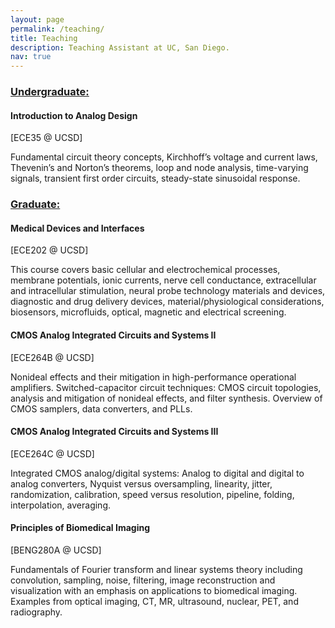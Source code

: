 ```yaml
---
layout: page
permalink: /teaching/
title: Teaching
description: Teaching Assistant at UC, San Diego.
nav: true
---
```


### <a href='#'>Undergraduate:</a> ###

#### **Introduction to Analog Design** #### 
[ECE35 @ UCSD] 

Fundamental circuit theory concepts, Kirchhoff’s voltage and current laws, Thevenin’s and Norton’s theorems, loop and node analysis, time-varying signals, transient first order circuits, steady-state sinusoidal response.


### <a href='#'>Graduate:</a> ###

#### **Medical Devices and Interfaces** #### 
[ECE202 @ UCSD]
			
This course covers basic cellular and electrochemical processes, membrane potentials, ionic currents, nerve cell conductance, extracellular and intracellular stimulation, neural probe technology materials and devices, diagnostic and drug delivery devices, material/physiological considerations, biosensors, microfluids, optical, magnetic and electrical screening.

#### **CMOS Analog Integrated Circuits and Systems II** #### 
[ECE264B @ UCSD]

Nonideal effects and their mitigation in high-performance operational amplifiers. Switched-capacitor circuit techniques: CMOS circuit topologies, analysis and mitigation of nonideal effects, and filter synthesis. Overview of CMOS samplers, data converters, and PLLs.

#### **CMOS Analog Integrated Circuits and Systems III** #### 
[ECE264C @ UCSD]

Integrated CMOS analog/digital systems: Analog to digital and digital to analog converters, Nyquist versus oversampling, linearity, jitter, randomization, calibration, speed versus resolution, pipeline, folding, interpolation, averaging.

#### **Principles of Biomedical Imaging** #### 
[BENG280A @ UCSD]

Fundamentals of Fourier transform and linear systems theory including convolution, sampling, noise, filtering, image reconstruction and visualization with an emphasis on applications to biomedical imaging. Examples from optical imaging, CT, MR, ultrasound, nuclear, PET, and radiography.
